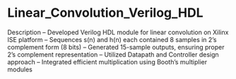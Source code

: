 # Linear_Convolution_Verilog_HDL
Description
– Developed Verilog HDL module for linear convolution on Xilinx ISE platform
– Sequences s(n) and h(n) each contained 8 samples in 2’s complement form (8 bits)
– Generated 15-sample outputs, ensuring proper 2’s complement representation
– Utilized Datapath and Controller design approach
– Integrated efficient multiplication using Booth’s multiplier modules


